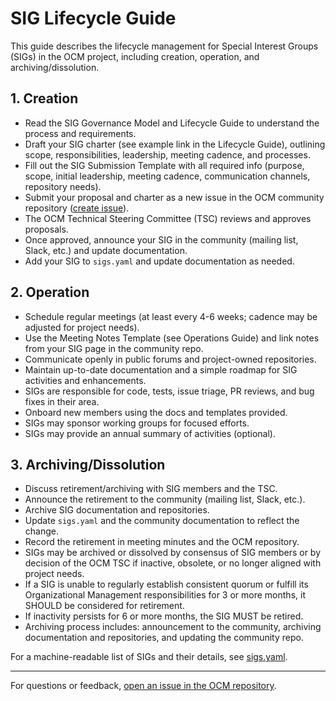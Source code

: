 # SIG Lifecycle Guide

This guide describes the lifecycle management for Special Interest Groups (SIGs) in the OCM project, including creation, operation, and archiving/dissolution.

## 1. Creation

- Read the SIG Governance Model and Lifecycle Guide to understand the process and requirements.
- Draft your SIG charter (see example link in the Lifecycle Guide), outlining scope, responsibilities, leadership, meeting cadence, and processes.
- Fill out the SIG Submission Template with all required info (purpose, scope, initial leadership, meeting cadence, communication channels, repository needs).
- Submit your proposal and charter as a new issue in the OCM community repository ([create issue](https://github.com/open-component-model/open-component-model/issues)).
- The OCM Technical Steering Committee (TSC) reviews and approves proposals.
- Once approved, announce your SIG in the community (mailing list, Slack, etc.) and update documentation.
- Add your SIG to `sigs.yaml` and update documentation as needed.

## 2. Operation

- Schedule regular meetings (at least every 4-6 weeks; cadence may be adjusted for project needs).
- Use the Meeting Notes Template (see Operations Guide) and link notes from your SIG page in the community repo.
- Communicate openly in public forums and project-owned repositories.
- Maintain up-to-date documentation and a simple roadmap for SIG activities and enhancements.
- SIGs are responsible for code, tests, issue triage, PR reviews, and bug fixes in their area.
- Onboard new members using the docs and templates provided.
- SIGs may sponsor working groups for focused efforts.
- SIGs may provide an annual summary of activities (optional).

## 3. Archiving/Dissolution

- Discuss retirement/archiving with SIG members and the TSC.
- Announce the retirement to the community (mailing list, Slack, etc.).
- Archive SIG documentation and repositories.
- Update `sigs.yaml` and the community documentation to reflect the change.
- Record the retirement in meeting minutes and the OCM repository.
- SIGs may be archived or dissolved by consensus of SIG members or by decision of the OCM TSC if inactive, obsolete, or no longer aligned with project needs.
- If a SIG is unable to regularly establish consistent quorum or fulfill its Organizational Management responsibilities for 3 or more months, it SHOULD be considered for retirement.
- If inactivity persists for 6 or more months, the SIG MUST be retired.
- Archiving process includes: announcement to the community, archiving documentation and repositories, and updating the community repo.

For a machine-readable list of SIGs and their details, see [sigs.yaml](./sigs.yaml).

---
For questions or feedback, [open an issue in the OCM repository](https://github.com/open-component-model/open-component-model/issues).
